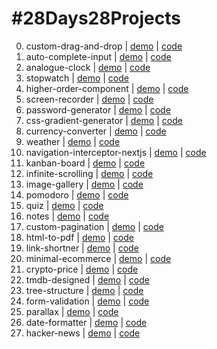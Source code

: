# #28Days28Projects

0. custom-drag-and-drop | [demo](https://00-custom-drag-and-drop.kruz.me) | [code](https://github.com/kruzkasu223/00-custom-drag-and-drop)
1. auto-complete-input | [demo](https://01-auto-complete-input.kruz.me) | [code](https://github.com/kruzkasu223/01-auto-complete-input)
1. analogue-clock | [demo](https://02-analogue-clock.kruz.me) | [code](https://github.com/kruzkasu223/02-analogue-clock)
1. stopwatch | [demo](https://03-stopwatch.kruz.me) | [code](https://github.com/kruzkasu223/03-stopwatch)
1. higher-order-component | [demo](https://04-higher-order-component.kruz.me) | [code](https://github.com/kruzkasu223/04-higher-order-component)
1. screen-recorder | [demo](https://05-screen-recorder.kruz.me) | [code](https://github.com/kruzkasu223/05-screen-recorder)
1. password-generator | [demo](https://06-password-generator.kruz.me) | [code](https://github.com/kruzkasu223/06-password-generator)
1. css-gradient-generator | [demo](https://07-css-gradient-generator.kruz.me) | [code](https://github.com/kruzkasu223/07-css-gradient-generator)
1. currency-converter | [demo](https://08-currency-converter.kruz.me) | [code](https://github.com/kruzkasu223/08-currency-converter)
1. weather | [demo](https://09-weather.kruz.me) | [code](https://github.com/kruzkasu223/09-weather)
1. navigation-interceptor-nextjs | [demo](https://10-navigation-interceptor-nextjs.kruz.me) | [code](https://github.com/kruzkasu223/10-navigation-interceptor-nextjs)
1. kanban-board | [demo](https://11-kanban-board.kruz.me) | [code](https://github.com/kruzkasu223/11-kanban-board)
1. infinite-scrolling | [demo](https://12-infinite-scrolling.kruz.me) | [code](https://github.com/kruzkasu223/12-infinite-scrolling)
1. image-gallery | [demo](https://13-image-gallery.kruz.me) | [code](https://github.com/kruzkasu223/13-image-gallery)
1. pomodoro | [demo](https://14-pomodoro.kruz.me) | [code](https://github.com/kruzkasu223/14-pomodoro)
1. quiz | [demo](https://15-quiz.kruz.me) | [code](https://github.com/kruzkasu223/15-quiz)
1. notes | [demo](https://16-notes.kruz.me) | [code](https://github.com/kruzkasu223/16-notes)
1. custom-pagination | [demo](https://17-custom-pagination.kruz.me) | [code](https://github.com/kruzkasu223/17-custom-pagination)
1. html-to-pdf | [demo](https://18-html-to-pdf.kruz.me) | [code](https://github.com/kruzkasu223/18-html-to-pdf)
1. link-shortner | [demo](https://19-link-shortner.kruz.me) | [code](https://github.com/kruzkasu223/19-link-shortner)
1. minimal-ecommerce | [demo](https://20-minimal-ecommerce.kruz.me) | [code](https://github.com/kruzkasu223/20-minimal-ecommerce)
1. crypto-price | [demo](https://21-crypto-price.kruz.me) | [code](https://github.com/kruzkasu223/21-crypto-price)
1. tmdb-designed | [demo](https://22-tmdb-designed.kruz.me) | [code](https://github.com/kruzkasu223/22-tmdb-designed)
1. tree-structure | [demo](https://23-tree-structure.kruz.me) | [code](https://github.com/kruzkasu223/23-tree-structure)
1. form-validation | [demo](https://24-form-validation.kruz.me) | [code](https://github.com/kruzkasu223/24-form-validation)
1. parallax | [demo](https://25-parallax.kruz.me) | [code](https://github.com/kruzkasu223/25-parallax)
1. date-formatter | [demo](https://26-date-formatter.kruz.me) | [code](https://github.com/kruzkasu223/26-date-formatter)
1. hacker-news | [demo](https://27-hacker-news.kruz.me) | [code](https://github.com/kruzkasu223/27-hacker-news)
